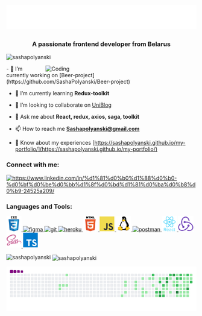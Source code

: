 <h1 align="center">
  <img src="https://github.com/SashaPolyanski/SashaPolyanski/blob/main/name.svg" alt="Sasha Polyanski" />
</h1>
<h3 align="center">A passionate frontend developer from Belarus</h3>

<p align="left"> <img src="https://komarev.com/ghpvc/?username=sashapolyanski&label=Profile%20views&color=0e75b6&style=flat" alt="sashapolyanski" /> </p>
<img align="right" alt="Coding" width="400" src="https://media3.giphy.com/media/qgQUggAC3Pfv687qPC/giphy.gif">
- 🔭 I’m currently working on [Beer-project](https://github.com/SashaPolyanski/Beer-project)

- 🌱 I’m currently learning **Redux-toolkit**

- 👯 I’m looking to collaborate on [UniBlog](https://github.com/UniblogOfficial/uniblog-client)

- 💬 Ask me about **React, redux, axios, saga, toolkit**

- 📫 How to reach me **Sashapolyanski@gmail.com**

- 📄 Know about my experiences [https://sashapolyanski.github.io/my-portfolio/](https://sashapolyanski.github.io/my-portfolio/)
<h3 align="left">Connect with me:</h3>
<p align="left">
<a href="https://linkedin.com/in/https://www.linkedin.com/in/%d1%81%d0%b0%d1%88%d0%b0-%d0%bf%d0%be%d0%bb%d1%8f%d0%bd%d1%81%d0%ba%d0%b8%d0%b9-24525a209/" target="blank"><img align="center" src="https://raw.githubusercontent.com/rahuldkjain/github-profile-readme-generator/master/src/images/icons/Social/linked-in-alt.svg" alt="https://www.linkedin.com/in/%d1%81%d0%b0%d1%88%d0%b0-%d0%bf%d0%be%d0%bb%d1%8f%d0%bd%d1%81%d0%ba%d0%b8%d0%b9-24525a209/" height="30" width="40" /></a>
</p>

<h3 align="left">Languages and Tools:</h3>
<p align="left"> <a href="https://www.w3schools.com/css/" target="_blank" rel="noreferrer"> <img src="https://raw.githubusercontent.com/devicons/devicon/master/icons/css3/css3-original-wordmark.svg" alt="css3" width="40" height="40"/> </a> <a href="https://www.figma.com/" target="_blank" rel="noreferrer"> <img src="https://www.vectorlogo.zone/logos/figma/figma-icon.svg" alt="figma" width="40" height="40"/> </a> <a href="https://git-scm.com/" target="_blank" rel="noreferrer"> <img src="https://www.vectorlogo.zone/logos/git-scm/git-scm-icon.svg" alt="git" width="40" height="40"/> </a> <a href="https://heroku.com" target="_blank" rel="noreferrer"> <img src="https://www.vectorlogo.zone/logos/heroku/heroku-icon.svg" alt="heroku" width="40" height="40"/> </a> <a href="https://www.w3.org/html/" target="_blank" rel="noreferrer"> <img src="https://raw.githubusercontent.com/devicons/devicon/master/icons/html5/html5-original-wordmark.svg" alt="html5" width="40" height="40"/> </a> <a href="https://developer.mozilla.org/en-US/docs/Web/JavaScript" target="_blank" rel="noreferrer"> <img src="https://raw.githubusercontent.com/devicons/devicon/master/icons/javascript/javascript-original.svg" alt="javascript" width="40" height="40"/> </a> <a href="https://www.linux.org/" target="_blank" rel="noreferrer"> <img src="https://raw.githubusercontent.com/devicons/devicon/master/icons/linux/linux-original.svg" alt="linux" width="40" height="40"/> </a> <a href="https://postman.com" target="_blank" rel="noreferrer"> <img src="https://www.vectorlogo.zone/logos/getpostman/getpostman-icon.svg" alt="postman" width="40" height="40"/> </a> <a href="https://reactjs.org/" target="_blank" rel="noreferrer"> <img src="https://raw.githubusercontent.com/devicons/devicon/master/icons/react/react-original-wordmark.svg" alt="react" width="40" height="40"/> </a> <a href="https://redux.js.org" target="_blank" rel="noreferrer"> <img src="https://raw.githubusercontent.com/devicons/devicon/master/icons/redux/redux-original.svg" alt="redux" width="40" height="40"/> </a> <a href="https://sass-lang.com" target="_blank" rel="noreferrer"> <img src="https://raw.githubusercontent.com/devicons/devicon/master/icons/sass/sass-original.svg" alt="sass" width="40" height="40"/> </a> <a href="https://www.typescriptlang.org/" target="_blank" rel="noreferrer"> <img src="https://raw.githubusercontent.com/devicons/devicon/master/icons/typescript/typescript-original.svg" alt="typescript" width="40" height="40"/> </a> </p>

<p><img align="left" src="https://github-readme-stats.vercel.app/api/top-langs?username=sashapolyanski&show_icons=true&locale=en&layout=compact&theme=cobalt" alt="sashapolyanski" /></p>

<p>&nbsp;<img align="center" src="https://github-readme-stats.vercel.app/api?username=sashapolyanski&show_icons=true&locale=en&theme=cobalt" alt="sashapolyanski" /></p>



![snake gif](https://github.com/Sashapolyanski/Sashapolyanski/blob/output/github-contribution-grid-snake.gif)
